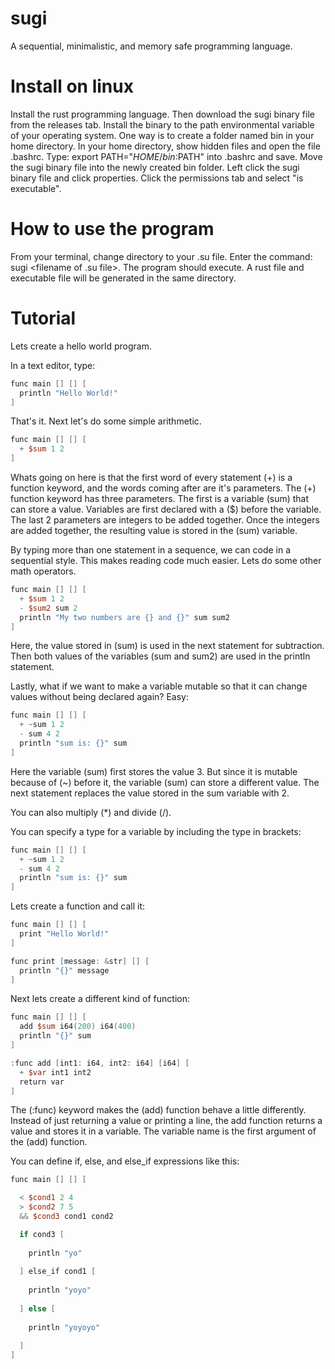 # sugi
A sequential, minimalistic, and memory safe programming language.

# Install on linux
Install the rust programming language.
Then download the sugi binary file from the releases tab.
Install the binary to the path environmental variable of your operating system.
One way is to create a folder named bin in your home directory.
In your home directory, show hidden files and open the file .bashrc.
Type: export PATH="$HOME/bin:$PATH" into .bashrc and save.
Move the sugi binary file into the newly created bin folder.
Left click the sugi binary file and click properties.
Click the permissions tab and select "is executable".

# How to use the program
From your terminal, change directory to your .su file.
Enter the command: sugi <filename of .su file>.
The program should execute.
A rust file and executable file will be generated in the same directory.

# Tutorial

Lets create a hello world program.

In a text editor, type: 

```v
func main [] [] [
  println "Hello World!"
]
```

That's it. Next let's do some simple arithmetic. 

```v
func main [] [] [
  + $sum 1 2
]
```
Whats going on here is that the first word of every statement (+) is a function keyword, and the words coming after are it's parameters. The (+) function keyword has three parameters. The first is a variable (sum) that can store a value. Variables are first declared with a ($) before the variable. The last 2 parameters are integers to be added together. Once the integers are added together, the resulting value is stored in the (sum) variable.

By typing more than one statement in a sequence, we can code in a sequential style. This makes reading code much easier. Lets do some other math operators.

```v
func main [] [] [
  + $sum 1 2
  - $sum2 sum 2
  println "My two numbers are {} and {}" sum sum2
]
```
Here, the value stored in (sum) is used in the next statement for subtraction. Then both values of the variables (sum and sum2) are used in the println statement.

Lastly, what if we want to make a variable mutable so that it can change values without being declared again? Easy:

```v
func main [] [] [
  + ~sum 1 2
  - sum 4 2
  println "sum is: {}" sum
]
```

Here the variable (sum) first stores the value 3. But since it is mutable because of (~) before it, the variable (sum) can store a different value. The next statement replaces the value stored in the sum variable with 2.

You can also multiply (*) and divide (/).

You can specify a type for a variable by including the type in brackets:

```v
func main [] [] [
  + ~sum 1 2
  - sum 4 2
  println "sum is: {}" sum
]
```

Lets create a function and call it:

```v
func main [] [] [
  print "Hello World!"
]

func print [message: &str] [] [
  println "{}" message
]
```

Next lets create a different kind of function:

```v
func main [] [] [
  add $sum i64(200) i64(400)
  println "{}" sum
]

:func add [int1: i64, int2: i64] [i64] [
  + $var int1 int2
  return var
]
```

The (:func) keyword makes the (add) function behave a little differently. Instead of just returning a value or printing a line, the add function returns a value and stores it in a variable. The variable name is the first argument of the (add) function.

You can define if, else, and else_if expressions like this:

```v
func main [] [] [

  < $cond1 2 4
  > $cond2 7 5
  && $cond3 cond1 cond2

  if cond3 [
    
    println "yo"
    
  ] else_if cond1 [
    
    println "yoyo"
    
  ] else [
    
    println "yoyoyo"
    
  ]
]
```

